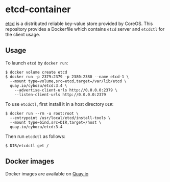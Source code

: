etcd-container
==============

[etcd](https://github.com/coreos/etcd) is a distributed reliable key-value
store provided by CoreOS.  This repository provides a Dockerfile which contains
`etcd` server and `etcdctl` for the client usage.

Usage
-----

To launch `etcd` by `docker run`:

    $ docker volume create etcd
    $ docker run -p 2379:2379 -p 2380:2380 --name etcd-1 \
      --mount type=volume,src=etcd,target=/var/lib/etcd \
      quay.io/cybozu/etcd:3.4 \
        --advertise-client-urls http://0.0.0.0:2379 \
        --listen-client-urls http://0.0.0.0:2379

To use `etcdctl`, first install it in a host directory `DIR`:

    $ docker run --rm -u root:root \
      --entrypoint /usr/local/etcd/install-tools \
      --mount type=bind,src=DIR,target=/host \
      quay.io/cybozu/etcd:3.4

Then run `etcdctl` as follows:

    $ DIR/etcdctl get /
 
Docker images
-------------

Docker images are available on [Quay.io](https://quay.io/repository/cybozu/etcd)
